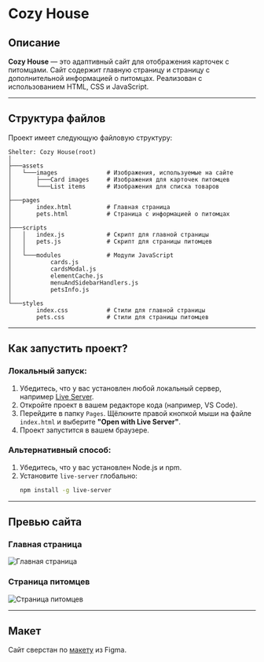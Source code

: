 # Cozy House

## Описание
**Cozy House** — это адаптивный сайт для отображения карточек с питомцами. Сайт содержит главную страницу и страницу с дополнительной информацией о питомцах. Реализован с использованием HTML, CSS и JavaScript.

---

## Структура файлов
Проект имеет следующую файловую структуру:

```plaintext
Shelter: Cozy House(root)
│
├───assets
│   └───images              # Изображения, используемые на сайте
│       ├───Card images     # Изображения для карточек питомцев
│       └───List items      # Изображения для списка товаров
│
├───pages
│       index.html          # Главная страница
│       pets.html           # Страница с информацией о питомцах
│
├───scripts
│   │   index.js            # Скрипт для главной страницы
│   │   pets.js             # Скрипт для страницы питомцев
│   │   
│   └───modules             # Модули JavaScript
│           cards.js
│           cardsModal.js
│           elementCache.js
│           menuAndSidebarHandlers.js
│           petsInfo.js
│
└───styles
        index.css           # Стили для главной страницы 
        pets.css            # Стили для страницы питомцев
```

---

## Как запустить проект?

### Локальный запуск:
1. Убедитесь, что у вас установлен любой локальный сервер, например [Live Server](https://marketplace.visualstudio.com/items?itemName=ritwickdey.LiveServer).
2. Откройте проект в вашем редакторе кода (например, VS Code).
3. Перейдите в папку `Pages`. Щёлкните правой кнопкой мыши на файле `index.html` и выберите **"Open with Live Server"**.
4. Проект запустится в вашем браузере.

### Альтернативный способ:
1. Убедитесь, что у вас установлен Node.js и npm.
2. Установите `live-server` глобально:
   ```bash
   npm install -g live-server

---

## Превью сайта

### Главная страница
![Главная страница](./homepage-preview.png)

### Страница питомцев
![Страница питомцев](./pets-page-preview.png.png)

---

## Макет
Сайт сверстан по [макету](https://www.figma.com/design/cBQ8fxYltmqj0515unJcQW/Shelter?node-id=94-43&node-type=canvas&t=LxwvYohD0A9iJDKL-0) из Figma.